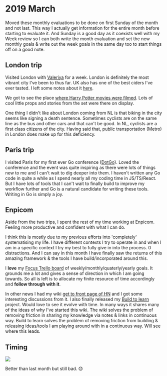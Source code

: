 # 2019 March

Moved these monthly evaluations to be done on first Sunday of the month and not last. This way I actually get information for the entire month before starting to evaluate it. And Sunday is a good day as it coexists well with my Week review so I can both write the month evaluation and set the new monthly goals & write out the week goals in the same day too to start things off on a good note.

## London trip

Visited London with [Valeriya](https://www.instagram.com/valeriyaprokopova/) for a week. London is definitely the most vibrant city I've been to thus far. UK also has one of the best ciders I've ever tasted. I left some notes about it [here](../../travel/visited/united-kingdom.md).

We got to see the place [where Harry Potter movies were filmed](https://www.wbstudiotour.co.uk). Lots of cool little props and stories from the set were there on display.

One thing I didn't like about London coming from NL is that biking in the city seems like signing a death sentence. Sometimes cyclists are on the same line as the bus and other cars and that can't be good. In NL, cyclists are a first class citizens of the city. Having said that, public transportation (Metro) in London does make up for this deficiency.

## Paris trip

I visited Paris for my first ever Go conference ([DotGo](https://www.dotgo.eu)). Loved the conference and the event was quite inspiring as there were lots of things new to me and I can't wait to dig deeper into them. I haven't written any Go code in quite a while as I spend nearly all my coding time in JS/TS/React. But I have lots of tools that I can't wait to finally build to improve my workflow further and Go is a natural candidate for writing these tools. Writing in Go is simply a joy.

## Enpicom

Aside from the two trips, I spent the rest of my time working at Enpicom. Feeling more productive and confident with what I can do.

I think this is mostly due to my previous efforts into 'completely' systematising my life. I have different contexts I try to operate in and when I am in a specific context I try my best to fully give in into the process. 0 distractions. And I can say in this month I have finally saw the returns of this amazing framework & the tools I have build/incorporated around this.

I **love** my [Focus Trello board](../../focusing/focusing.md) of weekly/monthly/quaterly/yearly goals. It grounds me a lot and gives a sense of direction in which I am going towards. So all is left is to allocate my finite resource of time accordingly and **follow through with it**.

In other news I had my wiki [get to front page of HN](https://news.ycombinator.com/item?id=19468993) and I got some interesting discussions from it. I also finally released my [Build to learn](https://github.com/nikitavoloboev/build-to-learn) project. Would love to see it evolve with time. In many ways it shares many of the ideas of why I've started this wiki. The wiki solves the problem of removing friction in sharing my knowledge via notes & links in continuous way. Build to learn solves the problem of removing friction from building & releasing ideas/tools I am playing around with in a continuous way. Will see where this leads.

## Timing

![](https://i.imgur.com/81YekRN.png)

Better than last month but still bad. 😞
